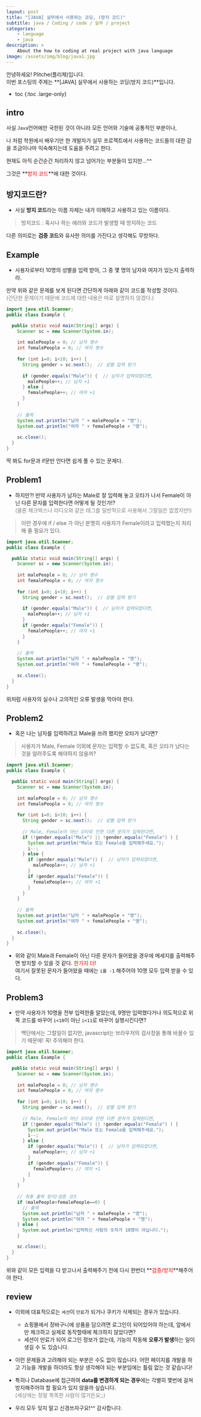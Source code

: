 ```yaml
---
layout: post
title: "[JAVA] 실무에서 사용하는 코딩, (방지 코드)"
subtitle: java / Coding / code / 실무 / project
categories:
    - language
    - java
description: >
    About the how to coding at real project with java language
image: /assets/img/blog/java1.jpg
---
```


안녕하세요! Plitche(플리체)입니다.  
이번 포스팅의 주제는 **[JAVA] 실무에서 사용하는 코딩(방지 코드)**입니다.

* toc
{:toc .large-only}

## intro
사실 `Java`언어에만 국한된 것이 아니라 모든 언어와 기술에 공통적인 부분이나,  

나 처럼 학원에서 배우기만 한 개발자가 실무 프로젝트에서 사용하는 코드들의 대한 감을 조금이나마 익숙해지는데 도움을 주려고 한다.  

현재도 아직 순간순간 처리하지 않고 넘어가는 부분들이 있지만...^^  

그것은 **<font color="red">방지 코드</font>**에 대한 것이다.  

## 방지코드란?
* 사실 **방지 코드**라는 이름 자체는 내가 이해하고 사용하고 있는 이름이다.  

> 방지코드 : 혹시나 하는 에러와 코드가 발생할 때 방지하는 코드  

다른 의미로는 **검증 코드**와 유사한 의미를 가진다고 생각해도 무방하다.  

## Example
* 사용자로부터 10명의 성별을 입력 받아, 그 중 몇 명의 남자와 여자가 있는지 출력하라.  

만약 위와 같은 문제를 보게 된다면 간단하게 아래와 같이 코드를 작성할 것이다.  
<font color="gray">(간단한 문제이기 때문에 코드에 대한 내용은 따로 설명하지 않겠다.)</font>

```java
import java.util.Scanner;
public class Example {

  public static void main(String[] args) {
    Scanner sc = new Scanner(System.in);
        
    int malePeople = 0; // 남자 명수
    int femalePeople = 0; // 여자 명수
        
    for (int i=0; i<10; i++) {
      String gender = sc.next();  // 성별 입력 받기
      
      if (gender.equals("Male")) {  // 남자가 입력되었다면,
        malePeople++; // 남자 +1
      } else {
        femalePeople++; // 여자 +1
      }
    }
        
    // 출력
    System.out.println("남자 " + malePeople + "명");
    System.out.println("여자 " + femalePeople + "명");
     
    sc.close();
  }
}
```  

딱 봐도 for문과 if문만 안다면 쉽게 풀 수 있는 문제다.  

## Problem1
* 하지만?! 만약 사용자가 남자는 Male로 잘 입력해 놓고 오타가 나서 Female이 아닌 다른 문자를 입력한다면 어떻게 될 것인가!?  
<font color="gray">(물론 체크박스나 라디오와 같은 태그를 일반적으로 사용해서 그럴일은 없겠지만!)</font>  

> 이런 경우에 if / else 가 아닌 분명히 사용자가 Female이라고 입력했는지 처리해 줄 필요가 있다.

```java
import java.util.Scanner;
public class Example {

  public static void main(String[] args) {
    Scanner sc = new Scanner(System.in);
        
    int malePeople = 0; // 남자 명수
    int femalePeople = 0; // 여자 명수
        
    for (int i=0; i<10; i++) {
      String gender = sc.next();  // 성별 입력 받기
        	
      if (gender.equals("Male")) {  // 남자가 입력되었다면,
        malePeople++; // 남자 +1
      } 
      if (gender.equals("Female")) {
        femalePeople++; // 여자 +1
      }
    }
        
    // 출력
    System.out.println("남자 " + malePeople + "명");
    System.out.println("여자 " + femalePeople + "명");
     
    sc.close(); 
  }
}
```  

위처럼 사용자의 실수나 고의적인 오류 발생을 막아야 한다.

## Problem2
* 혹은 나는 남자를 입력하려고 Male을 쓰려 했지만 오타가 났다면?

> 사용자가 Male, Female 이외에 문자는 입력할 수 없도록, 혹은 오타가 났다는 것을 알려주도록 해야하지 않을까?  

```java
import java.util.Scanner;
public class Example {

  public static void main(String[] args) {
    Scanner sc = new Scanner(System.in);
        
    int malePeople = 0; // 남자 명수
    int femalePeople = 0; // 여자 명수
        
    for (int i=0; i<10; i++) {
      String gender = sc.next();  // 성별 입력 받기
        	
      // Male, Female이 아닌 오타로 인한 다른 문자가 입력된다면,
      if (!gender.equals("Male") || !gender.equals("Female") ) {  
        System.out.println("Male 또는 Female을 입력해주세요.");
        i--;
      } else {
        if (gender.equals("Male")) {  // 남자가 입력되었다면,
          malePeople++; // 남자 +1
        } 
        if (gender.equals("Female")) {
          femalePeople++; // 여자 +1
        }	
      }
    }
        
    // 출력
    System.out.println("남자 " + malePeople + "명");
    System.out.println("여자 " + femalePeople + "명");
     
    sc.close();
  }
}
```  

* 위와 같이 Male과 Female이 아닌 다른 문자가 들어왔을 경우에 메세지를 출력해주면 방지할 수 있을 것 같다.
<font color="red">한가지 더!</font>  
여기서 잘못된 문자가 들어왔을 때에는 `i를 -1` 해주어야 10명 모두 입력 받을 수 있다.

## Problem3
* 만약 사용자가 10명을 전부 입력한줄 알았는데, 9명만 입력했다거나 의도적으로 위쪽 코드를 바꾸어 `i<10`이 아닌 `i<11`로 바꾸어 실행시킨다면?  

> 백단에서는 그럴일이 없지만, javascript는 브라우저의 검사창을 통해 바꿀수 있기 때문에! 꼭! 주의해야 한다.  

```java
import java.util.Scanner;
public class Example {

  public static void main(String[] args) {
    Scanner sc = new Scanner(System.in);
        
    int malePeople = 0; // 남자 명수
    int femalePeople = 0; // 여자 명수
        
    for (int i=0; i<10; i++) {
      String gender = sc.next();  // 성별 입력 받기
        	
      // Male, Female이 아닌 오타로 인한 다른 문자가 입력된다면,
      if (!gender.equals("Male") || !gender.equals("Female") ) {  
        System.out.println("Male 또는 Female을 입력해주세요.");
        i--;
      } else {
        if (gender.equals("Male")) {  // 남자가 입력되었다면,
          malePeople++; // 남자 +1
        } 
        if (gender.equals("Female")) {
          femalePeople++; // 여자 +1
        }	
      }
    }
        
    // 최종 출력 방지/검증 코드
    if (malePeople+femalePeople==0) {
      // 출력
      System.out.println("남자 " + malePeople + "명");
      System.out.println("여자 " + femalePeople + "명");
    } else {
      System.out.println("입력하신 사람의 숫자가 10명이 아닙니다.");
    }

    sc.close();
  }
}
```  

위와 같이 모든 입력을 다 받고나서 출력해주기 전에 다시 한번더 **<font color="red">검증/방지</font>**해주어야 한다.

## review
* 이외에 대표적으로는 `세션`이 `만료`가 되거나 쿠키가 삭제되는 경우가 있습니다.
  - 쇼핑몰에서 장바구니에 상품을 담으려면 로그인이 되어있어야 하는데, 앞에서만 체크하고 실제로 동작할때에 체크하지 않았다면?
  - 세션이 만료가 되어 로그인 정보가 없는데, 기능이 작동해 **오류가 발생**하는 일이 생길 수 도 있습니다.

* 이런 문제들과 고려해야 되는 부분은 수도 없이 많습니다. 어떤 페이지를 개발을 하고 기능을 개발을 하더라도 항상 생각해야 되는 부분임에는 틀림 없는 것 같습니다!

* 특히나 Database에 접근하여 **data를 변경하게 되는 경우**에는 각별히 몇번에 걸쳐 방지해주어야 할 필요가 있지 않을까 싶습니다.  
<font color="gray">(세상에는 정말 똑똑한 사람이 많거든요;;)</font>  

* 우리 모두 잊지 말고 신경쓰자구요!^^ 감사합니다.